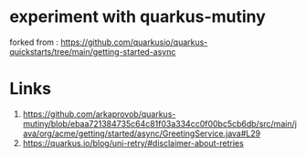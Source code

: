 # experiment with quarkus-mutiny

forked from : https://github.com/quarkusio/quarkus-quickstarts/tree/main/getting-started-async

# Links

1. https://github.com/arkaprovob/quarkus-mutiny/blob/ebaa721384735c64c81f03a334cc0f00bc5cb6db/src/main/java/org/acme/getting/started/async/GreetingService.java#L29
2. https://quarkus.io/blog/uni-retry/#disclaimer-about-retries
